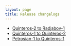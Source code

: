 ```yaml
---
layout: page
title: Release changelogs
---
```


- [Quinteros-2 to Radjabov-1](./quinteros-2-to-radjabov-1)
- [Quinteros-1 to Quinteros-2](./quinteros-1-to-quinteros-2)
- [Petrosian-1 to Quinteros-1](./petrosian-1-to-quinteros-1)
